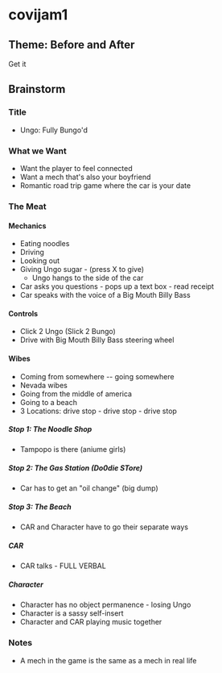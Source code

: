 # covijam1
## Theme: Before and After
Get it

## Brainstorm

### Title
- Ungo: Fully Bungo'd

### What we Want
- Want the player to feel connected
- Want a mech that's also your boyfriend
- Romantic road trip game where the car is your date

### The Meat

#### Mechanics
- Eating noodles
- Driving
- Looking out
- Giving Ungo sugar - (press X to give)
	- Ungo hangs to the side of the car
- Car asks you questions - pops up a text box - read receipt
- Car speaks with the voice of a Big Mouth Billy Bass

#### Controls
- Click 2 Ungo (Slick 2 Bungo)
- Drive with Big Mouth Billy Bass steering wheel

#### Wibes
- Coming from somewhere -- going somewhere
- Nevada wibes
- Going from the middle of america
- Going to a beach
- 3 Locations: drive stop - drive stop - drive stop

##### Stop 1: The Noodle Shop
- Tampopo is there (aniume girls)

##### Stop 2: The Gas Station (Do0die STore)
- Car has to get an "oil change" (big dump)

##### Stop 3: The Beach
- CAR and Character have to go their separate ways

##### CAR
- CAR talks - FULL VERBAL

##### Character
- Character has no object permanence - losing Ungo
- Character is a sassy self-insert
- Character and CAR playing music together

### Notes
- A mech in the game is the same as a mech in real life
